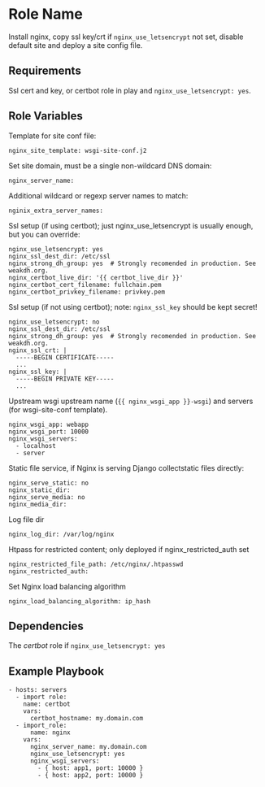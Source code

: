 Role Name
=========

Install nginx, copy ssl key/crt if `nginx_use_letsencrypt` not set,
disable default site and deploy a site config file.

Requirements
------------

Ssl cert and key, or certbot role in play and `nginx_use_letsencrypt: yes`.

Role Variables
--------------

Template for site conf file:

    nginx_site_template: wsgi-site-conf.j2

Set site domain, must be a single non-wildcard DNS domain:

    nginx_server_name:

Additional wildcard or regexp server names to match:

    nginix_extra_server_names:

Ssl setup (if using certbot); just nginx_use_letsencrypt is usually
enough, but you can override:

    nginx_use_letsencrypt: yes
    nginx_ssl_dest_dir: /etc/ssl
    nginx_strong_dh_group: yes  # Strongly recomended in production. See weakdh.org.
    nginx_certbot_live_dir: '{{ certbot_live_dir }}'
    nginx_certbot_cert_filename: fullchain.pem
    nginx_certbot_privkey_filename: privkey.pem

Ssl setup (if not using certbot); note: `nginx_ssl_key` should be kept secret!

    nginx_use_letsencrypt: no
    nginx_ssl_dest_dir: /etc/ssl
    nginx_strong_dh_group: yes  # Strongly recomended in production. See weakdh.org.
    nginx_ssl_crt: |
      -----BEGIN CERTIFICATE-----
      ...
    nginx_ssl_key: |
      -----BEGIN PRIVATE KEY-----
      ...

Upstream wsgi upstream name (`{{ nginx_wsgi_app }}-wsgi`) and servers
(for wsgi-site-conf template).

    nginx_wsgi_app: webapp
    nginx_wsgi_port: 10000
    nginx_wsgi_servers:
      - localhost
      - server

Static file service, if Nginx is serving Django collectstatic files directly:

    nginx_serve_static: no
    nginx_static_dir:
    nginx_serve_media: no
    nginx_media_dir:

Log file dir

    nginx_log_dir: /var/log/nginx

Htpass for restricted content; only deployed if nginx_restricted_auth set

    nginx_restricted_file_path: /etc/nginx/.htpasswd
    nginx_restricted_auth:

Set Nginx load balancing algorithm

    nginx_load_balancing_algorithm: ip_hash

Dependencies
------------

The _certbot_ role if `nginx_use_letsencrypt: yes`

Example Playbook
----------------

    - hosts: servers
      - import role:
        name: certbot
        vars:
          certbot_hostname: my.domain.com
      - import_role:
          name: nginx
        vars:
          nginx_server_name: my.domain.com
          nginx_use_letsencrypt: yes
          nginx_wsgi_servers:
            - { host: app1, port: 10000 }
            - { host: app2, port: 10000 }
